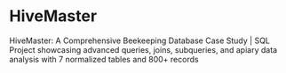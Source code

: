 # HiveMaster
 HiveMaster: A Comprehensive Beekeeping Database Case Study | SQL Project showcasing advanced queries, joins, subqueries, and apiary data analysis with 7 normalized tables and 800+ records
